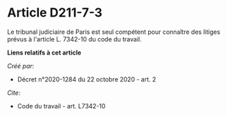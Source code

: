 # Article D211-7-3

Le tribunal judiciaire de Paris est seul compétent pour connaître des litiges prévus à l'article L. 7342-10 du code du
travail.

**Liens relatifs à cet article**

_Créé par_:

  - Décret n°2020-1284 du 22 octobre 2020 - art. 2

_Cite_:

  - Code du travail - art. L7342-10
